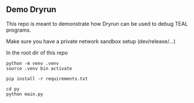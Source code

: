 Demo Dryrun 
-----------

This repo is meant to demonstrate how Dryrun can be used to debug TEAL programs.

Make sure you have a private network sandbox setup (dev/release/...)

In the root dir of this repo
```
python -m venv .venv
source .venv bin activate

pip install -r requirements.txt

cd py
python main.py 
```






